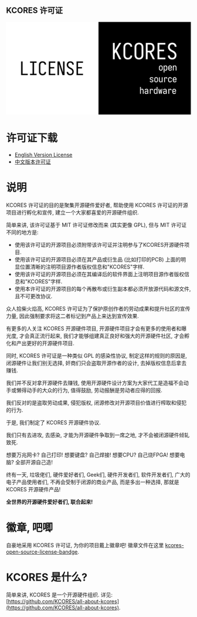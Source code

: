 KCORES 许可证
-------------

![license-kcores-bandge](./bandge/kcores-open-source-license-bandge.png)


# 许可证下载

- [English Version License](./LICENSE_en-US)
- [中文版本许可证](./LICENSE_zh-CN)


# 说明

KCORES 许可证的目的是聚集开源硬件爱好者, 帮助使用 KCORES 许可证的开源项目进行孵化和宣传, 建立一个大家都喜爱的开源硬件组织.  

简单来讲, 该许可证基于 MIT 许可证修改而来 (其实更像 GPL), 但与 MIT 许可证不同的地方是:   

- 使用该许可证的开源项目必须附带该许可证并注明参与了KCORES开源硬件项目.  
- 使用该许可证的开源项目必须在其产品或衍生品 (比如打印的PCB) 上面的明显位置清晰的注明项目源作者版权信息和"KCORES"字样.  
- 使用该许可证的开源项目必须在其编译后的软件界面上注明项目源作者版权信息和"KCORES"字样.
- 使用本许可证的开源项目的每个再散布或衍生副本都必须开放源代码和源文件, 且不可更改协议.  


众人拾柴火焰高, KCORES 许可证为了保护原创作者的劳动成果和提升社区的宣传力量, 因此强制要求将这二者标记到产品上来达到宣传效果.  

有更多的人关注 KCORES 开源硬件项目, 开源硬件项目才会有更多的使用者和曝光度, 才会真正流行起来, 我们才能够组建真正良好和强大的开源硬件社区, 才会孵化和产出更好的开源硬件项目.  

同时, KCORES 许可证是一种类似 GPL 的感染性协议, 制定这样的规则的原因是, 闭源硬件让我们别无选择, 奸商们只会盗取开源作者的设计, 去掉版权信息后拿去赚钱.  

我们并不反对拿开源硬件去赚钱, 使用开源硬件设计方案为大家代工是造福不会动手或懒得动手的大众的行为, 值得鼓励, 劳动报酬是劳动者应得的回报.   

我们反对的是盗取劳动成果, 侵犯版权, 闭源修改对开源项目价值进行榨取和侵犯的行为.  

于是, 我们制定了 KCORES 开源硬件协议.  

我们只有去进攻, 去感染, 才能为开源硬件争取到一席之地, 才不会被闭源硬件倾轧致死.  

想要万兆网卡? 自己打印! 想要键盘? 自己焊接! 想要CPU? 自己烧FPGA! 想要电脑? 全部开源自己造!  

终有一天, 垃圾佬们, 硬件爱好者们, Geek们, 硬件开发者们, 软件开发者们, 广大的电子产品使用者们, 不再会受制于闭源的商业产品, 而是多出一种选择, 那就是 KCORES 开源硬件产品!  

**全世界的开源硬件爱好者们, 联合起来!**  


# 徽章, 吧唧

自豪地采用 KCORES 许可证, 为你的项目戴上徽章吧! 徽章文件在这里 [kcores-open-source-license-bandge](./bandge/kcores-open-source-license-bandge.png).  


# KCORES 是什么?

简单来讲, KCORES 是一个开源硬件组织. 详见: [https://github.com/KCORES/all-about-kcores](https://github.com/KCORES/all-about-kcores).  

